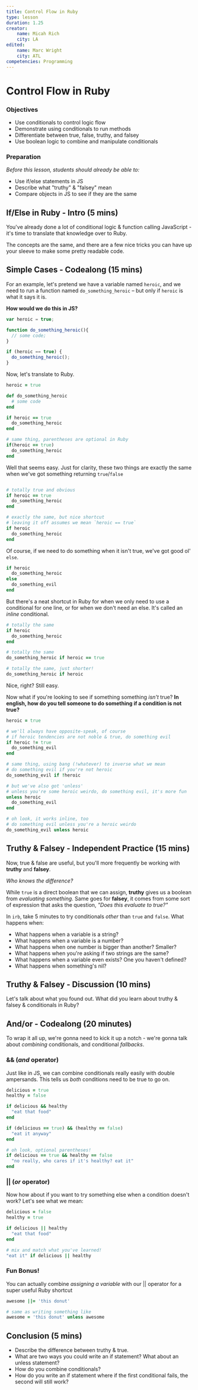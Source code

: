 ```yaml
---
title: Control Flow in Ruby
type: lesson
duration: 1.25
creator:
    name: Micah Rich
    city: LA
edited:
    name: Marc Wright
    city: ATL
competencies: Programming
---
```


# Control Flow in Ruby

### Objectives
- Use conditionals to control logic flow
- Demonstrate using conditionals to run methods
- Differentiate between true, false, truthy, and falsey
- Use boolean logic to combine and manipulate conditionals

### Preparation

*Before this lesson, students should already be able to:*

- Use if/else statements in JS
- Describe what "truthy" & "falsey" mean
- Compare objects in JS to see if they are the same

## If/Else in Ruby - Intro (5 mins)

You've already done a lot of conditional logic & function calling JavaScript - it's time to translate that knowledge over to Ruby.

The concepts are the same, and there are a few nice tricks you can have up your sleeve to make some pretty readable code.

## Simple Cases - Codealong (15 mins)

For an example, let's pretend we have a variable named `heroic`, and we need to run a function named `do_something_heroic` – but only if `heroic` is what it says it is.

**How would we do this in JS?**

```js
var heroic = true;

function do_something_heroic(){
  // some code;
}

if (heroic == true) {
  do_something_heroic();
}
```

Now, let's translate to Ruby.

```ruby
heroic = true

def do_something_heroic
  # some code
end

if heroic == true
  do_something_heroic
end

# same thing, parentheses are optional in Ruby
if(heroic == true)
  do_something_heroic
end
```

Well that seems easy. Just for clarity, these two things are exactly the same when we've got something returning `true`/`false`

```ruby

# totally true and obvious
if heroic == true
  do_something_heroic
end

# exactly the same, but nice shortcut
# leaving it off assumes we mean `heroic == true`
if heroic
  do_something_heroic
end
```

Of course, if we need to do something when it isn't true, we've got good ol' `else`.

```ruby
if heroic
  do_something_heroic
else
  do_something_evil
end
```

But there's a neat shortcut in Ruby for when we only need to use a conditional for one line, or for when we don't need an else. It's called an _inline_ conditional.

```ruby
# totally the same
if heroic
  do_something_heroic
end

# totally the same
do_something_heroic if heroic == true

# totally the same, just shorter!
do_something_heroic if heroic
```

Nice, right? Still easy.

Now what if you're looking to see if something something _isn't_ true? **In english, how do you tell someone to do something if a condition is not true?**

```ruby
heroic = true

# we'll always have opposite-speak, of course
# if heroic tendencies are not noble & true, do something evil
if heroic != true
  do_something_evil
end

# same thing, using bang (!whatever) to inverse what we mean
# do something evil if you're not heroic
do_something_evil if !heroic

# but we've also got 'unless'
# unless you're some heroic weirdo, do something evil, it's more fun
unless heroic
  do_something_evil
end

# oh look, it works inline, too
# do something evil unless you're a heroic weirdo
do_something_evil unless heroic
```

## Truthy & Falsey - Independent Practice (15 mins)

Now, true & false are useful, but you'll more frequently be working with **truthy** and **falsey**.

_Who knows the difference?_

While `true` is a direct boolean that we can assign, **truthy** gives us a boolean from _evaluating something_. Same goes for **falsey**, it comes from some sort of expression that asks the question, _"Does this evaluate to true?"_

In `irb`, take 5 minutes to try conditionals _other_ than `true` and `false`. What happens when:

- What happens when a variable is a string?
- What happens when a variable is a number?
- What happens when one number is bigger than another? Smaller?
- What happens when you're asking if two strings are the same?
- What happens when a variable even exists? One you haven't defined?
- What happens when something's nil?

## Truthy & Falsey - Discussion (10 mins)

Let's talk about what you found out. What did you learn about truthy & falsey & conditionals in Ruby?

## And/or - Codealong (20 minutes)

To wrap it all up, we're gonna need to kick it up a notch - we're gonna talk about _combining_ conditionals, and conditional _fallbacks_. 

### && (_and_ operator)

Just like in JS, we can combine conditionals really easily with double ampersands. This tells us _both_ conditions need to be true to go on.

```ruby
delicious = true
healthy = false

if delicious && healthy
  "eat that food"
end

if (delicious == true) && (healthy == false)
  "eat it anyway"
end

# oh look, optional parentheses!
if delicious == true && healthy == false
  "no really, who cares if it's healthy? eat it"
end
```

### || (_or_ operator)

Now how about if you want to try something else when a condition doesn't work? Let's see what we mean:

```ruby
delicious = false
healthy = true

if delicious || healthy
  "eat that food"
end

# mix and match what you've learned!
"eat it" if delicious || healthy

```

### Fun Bonus!
You can actually combine _assigning a variable_ with our || operator for a super useful Ruby shortcut

```ruby
awesome ||= 'this donut'

# same as writing something like
awesome = 'this donut' unless awesome
```

## Conclusion (5 mins)
- Describe the difference between truthy & true.
- What are two ways you could write an if statement? What about an unless statement?
- How do you combine conditionals?
- How do you write an if statement where if the first conditional fails, the second will still work?
